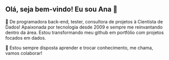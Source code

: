 ## Olá, seja bem-vindo! Eu sou Ana 👋

🧠 De programadora back-end, tester, consultora de projetos à Cientista de Dados!
Apaixonada por tecnologia desde 2009 e sempre me reinvantando dentro da área. Estou transformando meu github em portfólio com projetos focados em dados.


🌱 Estou sempre disposta aprender e trocar conhecimento, me chama, vamos colaborar!
</br>

###

<!--
- 🔭 I’m currently working on ...
- 🌱 I’m currently learning ...
- 👯 I’m looking to collaborate on ...
- 🤔 I’m looking for help with ...
- 💬 Ask me about ...
- 📫 How to reach me: ...
- ⚡ Fun fact: ...

- 🛠 Language and tools:
![Python](https://img.shields.io/badge/python-3670A0?style=for-the-badge&logo=python&logoColor=ffdd54)
![Google Cloud](https://img.shields.io/badge/GoogleCloud-%234285F4.svg?style=for-the-badge&logo=google-cloud&logoColor=white)
![Power Bi](https://img.shields.io/badge/power_bi-F2C811?style=for-the-badge&logo=powerbi&logoColor=black)
![R](https://img.shields.io/badge/r-%23276DC3.svg?style=for-the-badge&logo=r&logoColor=white)
-->

